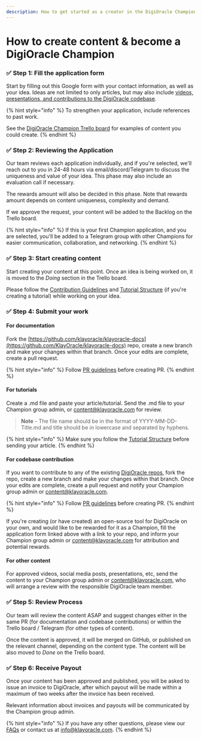 ```yaml
---
description: How to get started as a creator in the DigiOracle Champion Program.
---
```


# How to create content & become a DigiOracle Champion

### ✅ Step 1: Fill the application form[​](https://docs.celo.org/community/celo-sage/submit-application#-step-1-fill-the-google-form) <a href="#step-1-fill-the-google-form" id="step-1-fill-the-google-form"></a>

Start by filling out this Google form with your contact information, as well as your idea. Ideas are not limited to only articles, but may also include [videos, presentations, and contributions to the DigiOracle codebase](about-the-digioracle-champion-program.md#what-youll-create).

{% hint style="info" %}
To strengthen your application, include references to past work.

See the [DigiOracle Champion Trello board](https://trello.com/invite/b/cDBc54sO/ATTI352b678879e910e121bcf27a5bef4ab0775152B8/digioracle-champion-program) for examples of content you could create.
{% endhint %}

### ✅ Step 2: Reviewing the Application[​](https://docs.celo.org/community/celo-sage/submit-application#-step-2-reviewing-the-application) <a href="#step-2-reviewing-the-application" id="step-2-reviewing-the-application"></a>

Our team reviews each application individually, and if you're selected, we'll reach out to you in 24-48 hours via email/discord/Telegram to discuss the uniqueness and value of your idea. This phase may also include an evaluation call if necessary.

The rewards amount will also be decided in this phase. Note that rewards amount depends on content uniqueness, complexity and demand.

If we approve the request, your content will be added to the Backlog on the Trello board.

{% hint style="info" %}
If this is your first Champion application, and you are selected, you'll be added to a Telegram group with other Champions for easier communication, collaboration, and networking.
{% endhint %}

### ✅ Step 3: Start creating content[​](https://docs.celo.org/community/celo-sage/submit-application#-step-3-start-writing) <a href="#step-3-start-writing" id="step-3-start-writing"></a>

Start creating your content at this point. Once an idea is being worked on, it is moved to the _Doing_ section in the Trello board.

Please follow the [Contribution Guidelines](contribution-guidelines.md#general-tips) and [Tutorial Structure](contribution-guidelines.md#how-to-structure-your-tutorial) (if you're creating a tutorial) while working on your idea.

### ✅ Step 4: Submit your work[​](https://docs.celo.org/community/celo-sage/submit-application#-step-4-submit-the-content) <a href="#step-4-submit-the-content" id="step-4-submit-the-content"></a>

#### For documentation

Fork the [https://github.com/klayoracle/klayoracle-docs](https://github.com/KlayOracle/klayoracle-docs) repo, create a new branch and make your changes within that branch. Once your edits are complete, create a pull request.

{% hint style="info" %}
Follow [PR guidelines](contribution-guidelines.md#general-tips) before creating PR.
{% endhint %}

#### For tutorials <a href="#step-5-review-process" id="step-5-review-process"></a>

Create a .md file and paste your article/tutorial. Send the .md file to your Champion group admin, or [content@klayoracle.com](mailto:content@klayoracle.com) for review.

> **Note** - The file name should be in the format of YYYY-MM-DD-Title.md and title should be in lowercase and separated by hyphens.

{% hint style="info" %}
Make sure you follow the [Tutorial Structure](contribution-guidelines.md#how-to-structure-your-tutorial) before sending your article.
{% endhint %}

#### For codebase contribution <a href="#step-5-review-process" id="step-5-review-process"></a>

If you want to contribute to any of the existing [DigiOracle repos](https://github.com/klayoracle), fork the repo, create a new branch and make your changes within that branch. Once your edits are complete, create a pull request and notify your Champion group admin or [content@klayoracle.com](mailto:content@klayoracle.com).

{% hint style="info" %}
Follow [PR guidelines](contribution-guidelines.md#general-tips) before creating PR.
{% endhint %}

If you're creating (or have created) an open-source tool for DigiOracle on your own, and would like to be rewarded for it as a Champion, fill the application form linked above with a link to your repo, and inform your Champion group admin or [content@klayoracle.com](mailto:content@klayoracle.com) for attribution and potential rewards.

#### For other content <a href="#step-5-review-process" id="step-5-review-process"></a>

For approved videos, social media posts, presentations, etc, send the content to your Champion group admin or [content@klayoracle.com](mailto:content@klayoracle.com), who will arrange a review with the responsible DigiOracle team member.

### ✅ Step 5: Review Process[​](https://docs.celo.org/community/celo-sage/submit-application#-step-5-review-process) <a href="#step-5-review-process" id="step-5-review-process"></a>

Our team will review the content ASAP and suggest changes either in the same PR (for documentation and codebase contributions) or within the Trello board / Telegram (for other types of content).

Once the content is approved, it will be merged on GitHub, or published on the relevant channel, depending on the content type. The content will be also moved to _Done_ on the Trello board.

### ✅ Step 6: Receive Payout <a href="#step-5-review-process" id="step-5-review-process"></a>

Once your content has been approved and published, you will be asked to issue an invoice to DigiOracle, after which payout will be made within a maximum of two weeks after the invoice has been received.

Relevant information about invoices and payouts will be communicated by the Champion group admin.

{% hint style="info" %}
If you have any other questions, please view our [FAQs](faqs.md) or contact us at [info@klayoracle.com](mailto:info@klayoracle.com).
{% endhint %}

